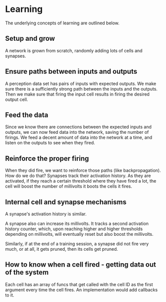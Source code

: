 # Learning

The underlying concepts of learning are outlined below.

## Setup and grow

A network is grown from scratch, randomly adding lots of cells and synapses.

## Ensure paths between inputs and outputs

A perception data set has pairs of inputs with expected outputs. We make sure there is a
sufficiently strong path between the inputs and the outputs. Then we make sure that firing
the input cell results in firing the desired output cell.

## Feed the data

Since we know there are connections between the expected inputs and outputs, we can now
feed data into the network, saving the number of firings. We feed a decent amount of data
into the network at a time, and listen on the outputs to see when they fired.

## Reinforce the proper firing

When they did fire, we want to reinforce those paths (like backpropagation). How do we do that?
Synapses track their activation history. As they are activated, if they reach a certain threshold
where they have fired a lot, the cell will boost the number of millivolts it boots the cells
it fires.

## Internal cell and synapse mechanisms

A synapse's activation history is similar.

A synapse also can increase its millivolts. It tracks a second activation history counter, which,
upon reaching higher and higher thresholds depending on millivolts, will eventually reset
but also boost the millivolts.

Similarly, if at the end of a training session, a synapse did not fire very much, or at all,
it gets pruned, then its cells get pruned.

## How to know when a cell fired - getting data out of the system

Each cell has an array of funcs that get called with the cell ID as the first argument
every time the cell fires. An implementation would add callbacks to it.
